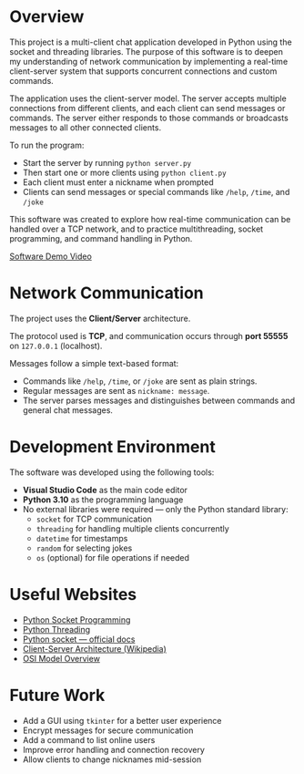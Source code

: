 # Overview

This project is a multi-client chat application developed in Python using the socket and threading libraries. The purpose of this software is to deepen my understanding of network communication by implementing a real-time client-server system that supports concurrent connections and custom commands.

The application uses the client-server model. The server accepts multiple connections from different clients, and each client can send messages or commands. The server either responds to those commands or broadcasts messages to all other connected clients.

To run the program:
- Start the server by running `python server.py`
- Then start one or more clients using `python client.py`
- Each client must enter a nickname when prompted
- Clients can send messages or special commands like `/help`, `/time`, and `/joke`

This software was created to explore how real-time communication can be handled over a TCP network, and to practice multithreading, socket programming, and command handling in Python.

[Software Demo Video](http://youtube.link.goes.here)

# Network Communication

The project uses the **Client/Server** architecture.

The protocol used is **TCP**, and communication occurs through **port 55555** on `127.0.0.1` (localhost).

Messages follow a simple text-based format:
- Commands like `/help`, `/time`, or `/joke` are sent as plain strings.
- Regular messages are sent as `nickname: message`.
- The server parses messages and distinguishes between commands and general chat messages.

# Development Environment

The software was developed using the following tools:

- **Visual Studio Code** as the main code editor
- **Python 3.10** as the programming language
- No external libraries were required — only the Python standard library:
  - `socket` for TCP communication
  - `threading` for handling multiple clients concurrently
  - `datetime` for timestamps
  - `random` for selecting jokes
  - `os` (optional) for file operations if needed

# Useful Websites

* [Python Socket Programming](https://realpython.com/python-sockets/)
* [Python Threading](https://docs.python.org/3/library/threading.html)
* [Python socket — official docs](https://docs.python.org/3/library/socket.html)
* [Client-Server Architecture (Wikipedia)](https://en.wikipedia.org/wiki/Client%E2%80%93server_model)
* [OSI Model Overview](https://en.wikipedia.org/wiki/OSI_model)

# Future Work

* Add a GUI using `tkinter` for a better user experience
* Encrypt messages for secure communication
* Add a command to list online users
* Improve error handling and connection recovery
* Allow clients to change nicknames mid-session

